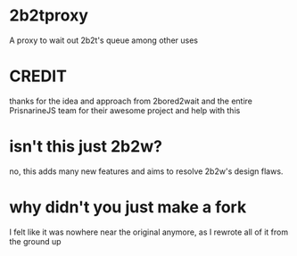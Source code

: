 # 2b2tproxy
A proxy to wait out 2b2t's queue among other uses

# CREDIT
thanks for the idea and approach from 2bored2wait and the entire PrisnarineJS team for their awesome project and help with this

# isn't this just 2b2w?
no, this adds many new features and aims to resolve 2b2w's design flaws.

# why didn't you just make a fork
I felt like it was nowhere near the original anymore, as I rewrote all of it from the ground up
